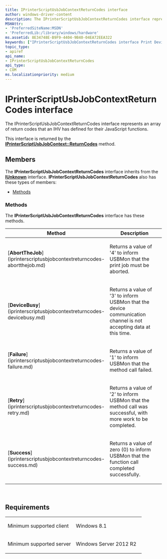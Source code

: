 ```yaml
---
title: IPrinterScriptUsbJobContextReturnCodes interface
author: windows-driver-content
description: The IPrinterScriptUsbJobContextReturnCodes interface represents an array of return codes that an IHV has defined for their JavaScript functions.
MSHAttr:
- 'PreferredSiteName:MSDN'
- 'PreferredLib:/library/windows/hardware'
ms.assetid: 8E34748E-B9F9-4404-9B40-04EA72EEA322
keywords: ["IPrinterScriptUsbJobContextReturnCodes interface Print Devices", "IPrinterScriptUsbJobContextReturnCodes interface Print Devices , described"]
topic_type:
- apiref
api_name:
- IPrinterScriptUsbJobContextReturnCodes
api_type:
- COM
ms.localizationpriority: medium
---
```


# IPrinterScriptUsbJobContextReturnCodes interface


The IPrinterScriptUsbJobContextReturnCodes interface represents an array of return codes that an IHV has defined for their JavaScript functions.

This interface is returned by the [**IPrinterScriptUsbJobContext::ReturnCodes**](iprinterscriptusbjobcontext-returncodes.md) method.

Members
-------

The **IPrinterScriptUsbJobContextReturnCodes** interface inherits from the [**IUnknown**](https://msdn.microsoft.com/library/windows/desktop/ms680509) interface. **IPrinterScriptUsbJobContextReturnCodes** also has these types of members:

-   [Methods](#methods)

### <span id="methods"></span>Methods

The **IPrinterScriptUsbJobContextReturnCodes** interface has these methods.

<table>
<colgroup>
<col width="50%" />
<col width="50%" />
</colgroup>
<thead>
<tr class="header">
<th>Method</th>
<th>Description</th>
</tr>
</thead>
<tbody>
<tr class="odd">
<td>[<strong>AbortTheJob</strong>](iprinterscriptusbjobcontextreturncodes-abortthejob.md)</td>
<td><p>Returns a value of '4' to inform USBMon that the print job must be aborted.</p></td>
</tr>
<tr class="even">
<td>[<strong>DeviceBusy</strong>](iprinterscriptusbjobcontextreturncodes-devicebusy.md)</td>
<td><p>Returns a value of '3' to inform USBMon that the device communication channel is not accepting data at this time.</p></td>
</tr>
<tr class="odd">
<td>[<strong>Failure</strong>](iprinterscriptusbjobcontextreturncodes-failure.md)</td>
<td><p>Returns a value of '1' to inform USBMon that the method call failed.</p></td>
</tr>
<tr class="even">
<td>[<strong>Retry</strong>](iprinterscriptusbjobcontextreturncodes-retry.md)</td>
<td><p>Returns a value of '2' to inform USBMon that the method call was successful, with more work to be completed.</p></td>
</tr>
<tr class="odd">
<td>[<strong>Success</strong>](iprinterscriptusbjobcontextreturncodes-success.md)</td>
<td><p>Returns a value of zero (0) to inform USBMon that the function call completed successfully.</p></td>
</tr>
</tbody>
</table>

 

Requirements
------------

<table>
<colgroup>
<col width="50%" />
<col width="50%" />
</colgroup>
<tbody>
<tr class="odd">
<td><p>Minimum supported client</p></td>
<td><p>Windows 8.1</p></td>
</tr>
<tr class="even">
<td><p>Minimum supported server</p></td>
<td><p>Windows Server 2012 R2</p></td>
</tr>
</tbody>
</table>

 

 




